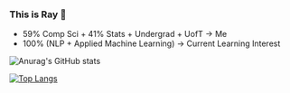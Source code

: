 ### This is Ray 👋

- 59% Comp Sci + 41% Stats + Undergrad + UofT -> Me
- 100% (NLP + Applied Machine Learning) -> Current Learning Interest

![Anurag's GitHub stats](https://github-readme-stats.vercel.app/api?username=rachan1637&count_private=true&hide=stars,issues&theme=tokyonight)

[![Top Langs](https://github-readme-stats.vercel.app/api/top-langs/?username=rachan1637&hide=jupyter%20notebook,html&exclude_repo=Data-Science-Projects,old-project-repo&layout=compact)](https://github.com/anuraghazra/github-readme-stats)

<!--
**rachan1637/rachan1637** is a ✨ _special_ ✨ repository because its `README.md` (this file) appears on your GitHub profile.

Here are some ideas to get you started:

- 🔭 I’m currently working on ...
- 🌱 I’m currently learning ...
- 👯 I’m looking to collaborate on ...
- 🤔 I’m looking for help with ...
- 💬 Ask me about ...
- 📫 How to reach me: ...
- 😄 Pronouns: ...
- ⚡ Fun fact: ...
-->

